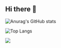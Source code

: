 ## Hi there 👋

![Anurag's GitHub stats](https://github-readme-stats.vercel.app/api?username=dbstjdqls14&show_icons=true&theme=radical)

![Top Langs](https://github-readme-stats.vercel.app/api/top-langs/?username=dbstjdqls14)

<a href="https://rowan-swift-32e.notion.site/7ac8e979844246479adf12af7c49476e?pvs=4" target="_blank"><img src="https://img.shields.io/badge/Notion-FFFFFF?style=flat-square&logo=appveyor&logo=Notion&logoColor=#FFFFFF"/></a>

